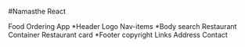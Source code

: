 #Namasthe React




Food Ordering App
*Header
    Logo
    Nav-items
*Body
    search
    Restaurant Container
    Restaurant card
*Footer
    copyright
    Links
    Address
    Contact